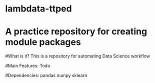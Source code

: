 # lambdata-ttped
# A practice repository for creating module packages

#What is it?
This is a repository for automating Data Science workflow

#Main Features:
Todo

#Dependencies:
pandas
numpy
sklearn
